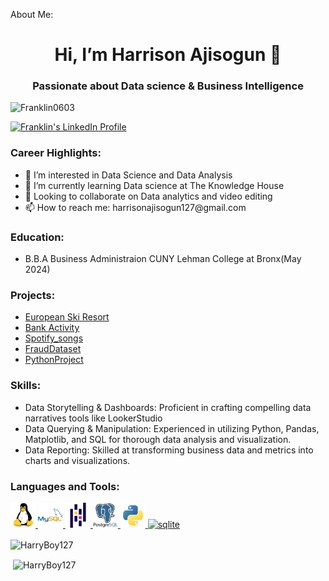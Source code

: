 About Me:

<h1 align="center">Hi, I’m Harrison Ajisogun 👋</h1>
<h3 align="center">Passionate about Data science & Business Intelligence</h3>

<p align="left"> 
  <img src="https://komarev.com/ghpvc/?username=Franklin0603&label=Profile%20views&color=0e75b6&style=flat" alt="Franklin0603" />
</p>

<p align="left">
  <a href="https://www.linkedin.com/in/harrison-ajisogun/" target="_blank">
    <img src="https://img.shields.io/badge/LinkedIn-0077B5?style=for-the-badge&logo=linkedin&logoColor=white" alt="Franklin's LinkedIn Profile" />
  </a>
</p>

<h3 align="left">Career Highlights:</h3>
<ul>
  <li>👀 I’m interested in Data Science and Data Analysis</li>
  <li>🌱 I’m currently learning Data science at The Knowledge House</li>
  <li>💞️ Looking to collaborate on Data analytics and video editing</li>
  <li>📫 How to reach me: harrisonajisogun127@gmail.com</li>
</ul>

<h3 align="left">Education:</h3>
<ul>
  <li> B.B.A Business Administraion  CUNY Lehman College at Bronx(May 2024)
</ul>
  
<h3 align="left">Projects:</h3>
<ul>
  <li><a href="https://github.com/HarryBoy127/European-Ski-Resort">European Ski Resort</a></li>
  <li><a href="https://github.com/HarryBoy127/bank-activity-lab">Bank Activity</a></li>
  <li><a href="https://github.com/HarryBoy127/Spotify_songs_Dataset">Spotify_songs</a></li>
  <li><a href="https://github.com/HarryBoy127/FraudDataset">FraudDataset</a></li>
  <li><a href="https://https://github.com/HarryBoy127/PythonProject">PythonProject</a></li>
  
</ul>

<h3 align="left">Skills:</h3>
<ul>
  <li>Data Storytelling & Dashboards: Proficient in crafting compelling data narratives tools like LookerStudio</li>
  <li>Data Querying & Manipulation: Experienced in utilizing Python, Pandas, Matplotlib, and SQL for thorough data analysis and visualization.</li>
  <li>Data Reporting: Skilled at transforming business data and metrics into charts and visualizations.</li>
</ul>

<h3 align="left">Languages and Tools:</h3>
<p align="left"> <a href="https://www.linux.org/" target="_blank" rel="noreferrer"> <img src="https://raw.githubusercontent.com/devicons/devicon/master/icons/linux/linux-original.svg" alt="linux" width="40" height="40"/> </a> <a href="https://www.mysql.com/" target="_blank" rel="noreferrer"> <img src="https://raw.githubusercontent.com/devicons/devicon/master/icons/mysql/mysql-original-wordmark.svg" alt="mysql" width="40" height="40"/> </a> <a href="https://pandas.pydata.org/" target="_blank" rel="noreferrer"> <img src="https://raw.githubusercontent.com/devicons/devicon/2ae2a900d2f041da66e950e4d48052658d850630/icons/pandas/pandas-original.svg" alt="pandas" width="40" height="40"/> </a> <a href="https://www.postgresql.org" target="_blank" rel="noreferrer"> <img src="https://raw.githubusercontent.com/devicons/devicon/master/icons/postgresql/postgresql-original-wordmark.svg" alt="postgresql" width="40" height="40"/> </a> <a href="https://www.python.org" target="_blank" rel="noreferrer"> <img src="https://raw.githubusercontent.com/devicons/devicon/master/icons/python/python-original.svg" alt="python" width="40" height="40"/> </a> <a href="https://www.sqlite.org/" target="_blank" rel="noreferrer"> <img src="https://raw.githubusercontent.com/devicons/devicon/master/icons/sqlite/sqlite-icon.svg" alt="sqlite" width="40" height="40"/> </a>

</p>

<p><img align="center" src="https://github-readme-stats.vercel.app/api/top-langs?username=HarryBoy127&show_icons=true&locale=en&layout=compact" alt="HarryBoy127" /></p>

<p>&nbsp;<img align="center" src="https://github-readme-stats.vercel.app/api?username=HarryBoy127&show_icons=true&locale=en" alt="HarryBoy127" /></p>

<picture>
  <source media="(prefers-color-scheme: dark)" srcset="https://raw.githubusercontent.com/HarryBoy127/output/github-contribution-grid-snake-dark.svg">
  <source media="(prefers-color-scheme: light)" srcset="https://raw.githubusercontent.com/HarryBoy127/output/github-contribution-grid-snake.svg">
</picture>

<!---
HarryBoy127/HarryBoy127 is a ✨ special ✨ repository because its `README.md` (this file) appears on your GitHub profile.
You can click the Preview link to take a look at your changes.
--->
